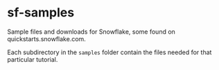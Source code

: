 # sf-samples
Sample files and downloads for Snowflake, some found on quickstarts.snowflake.com.

Each subdirectory in the `samples` folder contain the files needed for that particular tutorial.
